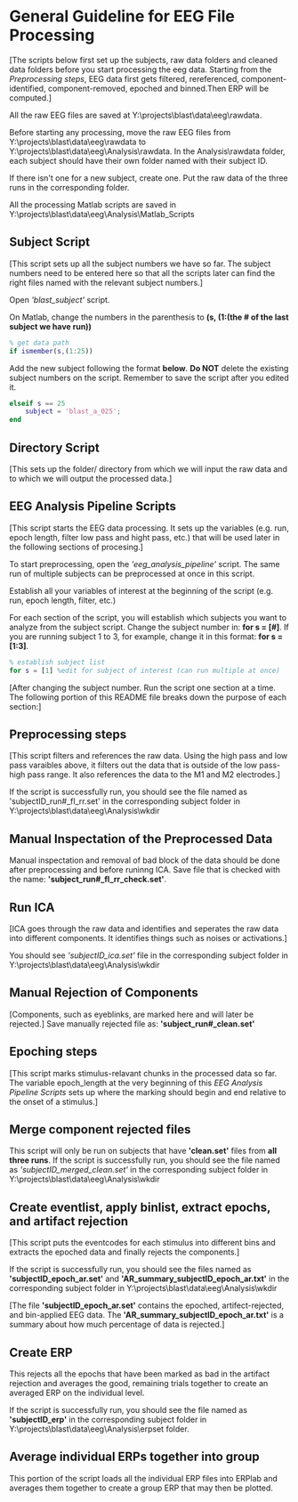 # General Guideline for EEG File Processing
[The scripts below first set up the subjects, raw data folders and cleaned data folders before you start processing the eeg data. Starting from the *Preprocessing steps*, EEG data first gets filtered, rereferenced, component-identified, component-removed, epoched and binned.Then ERP will be computed.]

All the raw EEG files are saved at Y:\projects\blast\data\eeg\rawdata.

Before starting any processing, move the raw EEG files from  Y:\projects\blast\data\eeg\rawdata to Y:\projects\blast\data\eeg\Analysis\rawdata. In the Analysis\rawdata folder, each subject should have their own folder named with their subject ID. 

If there isn't one for a new subject, create one. Put the raw data of the three runs in the corresponding folder.

All the processing Matlab scripts are saved in Y:\projects\blast\data\eeg\Analysis\Matlab_Scripts

## Subject Script
[This script sets up all the subject numbers we have so far. The subject numbers need to be entered here so that all the scripts later can find the right files named with the relevant subject numbers.]

Open *'blast_subject'* script.

On Matlab, change the numbers in the parenthesis to **(s, (1:(the # of the last subject we have run))**

```Matlab
% get data path
if ismember(s,(1:25))
```

Add the new subject following the format **below**. **Do NOT** delete the existing subject numbers on the script. Remember to save the script after you edited it.

```Matlab
elseif s == 25
    subject = 'blast_a_025';
end
```
## Directory Script 
[This sets up the folder/ directory from which we will input the raw data and to which we will output the processed data.]

## EEG Analysis Pipeline Scripts

[This script starts the EEG data processing. It sets up the variables (e.g. run, epoch length, filter low pass and hight pass, etc.) that will be used later in the following sections of procesing.] 

To start preprocessing, open the *'eeg_analysis_pipeline'* script. The same run of multiple subjects can be preprocessed at once in this script. 

Establish all your variables of interest at the beginning of the script (e.g. run, epoch length, filter, etc.)

For each section of the script, you will establish which subjects you want to analyze from the subject script. 
Change the subject number in: **for s = [#]**. If you are running subject 1 to 3, for example, change it in this format: **for s = [1:3]**. 

```Matlab
% establish subject list
for s = [1] %edit for subject of interest (can run multiple at once)
```

[After changing the subject number. Run the script one section at a time. The following portion of this README file breaks down the purpose of each section:]

## Preprocessing steps
[This script filters and references the raw data. Using the high pass and low pass varaibles above, it filters out the data that is outside of the low pass- high pass range. It also references the data to the M1 and M2 electrodes.] 

If the script is successfully run, you should see the file named as 'subjectID_run#_fl_rr.set' in the corresponding subject folder in Y:\projects\blast\data\eeg\Analysis\wkdir

## Manual Inspectation of the Preprocessed Data 
Manual inspectation and removal of bad block of the data should be done after preprocessing and before runinng ICA. Save file that is checked with the name: **'subject_run#_fl_rr_check.set'**.

## Run ICA
[ICA goes through the raw data and identifies and seperates the raw data into different components. It identifies things such as noises or activations.]

You should see *'subjectID_ica.set'* file in the corresponding subject folder in Y:\projects\blast\data\eeg\Analysis\wkdir 

## Manual Rejection of Components
[Components, such as eyeblinks, are marked here and will later be rejected.]
Save manually rejected file as: **'subject_run#_clean.set'**

## Epoching steps
[This script marks stimulus-relavant chunks in the processed data so far. The variable epoch_length at the very beginning of this *EEG Analysis Pipeline Scripts* sets up where the marking should begin and end relative to the onset of a stimulus.]

## Merge component rejected files
This script will only be run on subjects that have **'clean.set'** files from **all three runs**. If the script is successfully run, you should see the file named as *'subjectID_merged_clean.set'* in the corresponding subject folder in Y:\projects\blast\data\eeg\Analysis\wkdir

## Create eventlist, apply binlist, extract epochs, and artifact rejection
[This script puts the eventcodes for each stimulus into different bins and extracts the epoched data and finally rejects the components.]

If the script is successfully run, you should see the files named as **'subjectID_epoch_ar.set'** and **'AR_summary_subjectID_epoch_ar.txt'** in the corresponding subject folder in Y:\projects\blast\data\eeg\Analysis\wkdir

[The file **'subjectID_epoch_ar.set'** contains the epoched, artifect-rejected, and bin-applied EEG data. 
The **'AR_summary_subjectID_epoch_ar.txt'** is a summary about how much percentage of data is rejected.]

## Create ERP  
This rejects all the epochs that have been marked as bad in the artifact rejection and averages the good, remaining trials together to create an averaged ERP on the individual level.

If the script is successfully run, you should see the file named as **'subjectID_erp'** in the corresponding subject folder in Y:\projects\blast\data\eeg\Analysis\erpset folder. 

## Average individual ERPs together into group
This portion of the script loads all the individual ERP files into ERPlab and averages them together to create a group ERP that may then be plotted. 
